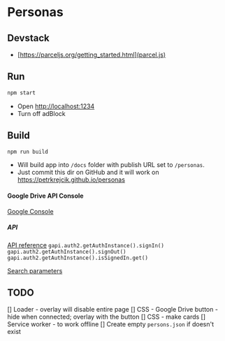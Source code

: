 # Personas

## Devstack
- [https://parceljs.org/getting_started.html](parcel.js)

## Run
```sh
npm start
```
- Open [http://localhost:1234]()
- Turn off adBlock

## Build
```sh
npm run build
```
- Will build app into `/docs` folder with publish URL set to `/personas`.
- Just commit this dir on GitHub and it will work on https://petrkrejcik.github.io/personas

#### Google Drive API Console
[Google Console](https://console.developers.google.com/apis/credentials?project=personas-220021&folder&organizationId)

##### API
[API reference](https://developers.google.com/drive/api/v2/reference)
`gapi.auth2.getAuthInstance().signIn()`
`gapi.auth2.getAuthInstance().signOut()`
`gapi.auth2.getAuthInstance().isSignedIn.get()`

[Search parameters](https://developers.google.com/drive/api/v3/search-parameters)

## TODO
[] Loader - overlay will disable entire page
[] CSS - Google Drive button - hide when connected; overlay with the button
[] CSS - make cards
[] Service worker - to work offline
[] Create empty `persons.json` if doesn't exist
